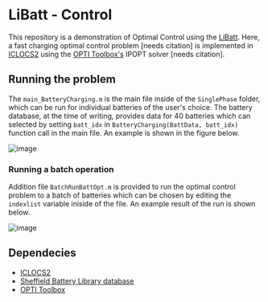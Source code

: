 # LiBatt - Control 

This repository is a demonstration of Optimal Control using the [LiBatt](https://github.com/acseCAPSlab/Li-Batt). Here, a fast charging optimal control problem \[needs citation\] is implemented in [ICLOCS2](http://www.ee.ic.ac.uk/ICLOCS/) using the [OPTI Toolbox's](https://github.com/jonathancurrie/OPTI) IPOPT solver \[needs citation\].

## Running the problem

The ```main_BatteryCharging.m``` is the main file inside of the ```SinglePhase``` folder, which can be run for individual batteries of the user's choice. The battery database, at the time of writing, provides data for 40 batteries which can selected by setting ```batt_idx``` in ```BatteryCharging(BattData, batt_idx)``` function call in the main file. An example is shown in the figure below.

![image](https://github.com/acseCAPSlab/SheffieldBatteryLibrary_Control/blob/main/figs/StatePlots_Using_BatchFit.png)

### Running a batch operation 

Addition file ```BatchRunBattOpt.m``` is provided to run the optimal control problem to a batch of batteries which can be chosen by editing the ```indexlist``` variable iniside of the file. An example result of the run is shown below.

![image](https://github.com/acseCAPSlab/SheffieldBatteryLibrary_Control/blob/main/figs/MultipleBatteryBatchRun.png)


## Dependecies
- [ICLOCS2](http://www.ee.ic.ac.uk/ICLOCS/)
- [Sheffield Battery Library database](https://github.com/acseCAPSlab/SheffieldBatteryLibrary)
- [OPTI Toolbox](https://github.com/jonathancurrie/OPTI)

